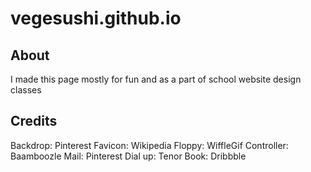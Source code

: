 # vegesushi.github.io

## About

I made this page mostly for fun and as a part of school website design classes

## Credits

Backdrop: Pinterest
Favicon: Wikipedia
Floppy: WiffleGif
Controller: Baamboozle
Mail: Pinterest
Dial up: Tenor
Book: Dribbble